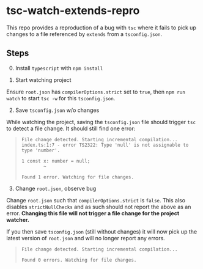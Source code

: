 # tsc-watch-extends-repro

This repo provides a reproduction of a bug with `tsc` where it fails to pick up changes to a file referenced by `extends` from a `tsconfig.json`.

## Steps

0. Install `typescript` with `npm install`

1. Start watching project

Ensure `root.json` has `compilerOptions.strict` set to `true`, then `npm run watch` to start `tsc -w` for this `tsconfig.json`.

2. Save `tsconfig.json` w/o changes

While watching the project, saving the `tsconfig.json` file should trigger `tsc` to detect a file change. It should still find one error:

> ```
> File change detected. Starting incremental compilation...
> index.ts:1:7 - error TS2322: Type 'null' is not assignable to type 'number'.
>
> 1 const x: number = null;
>         ~
>
> Found 1 error. Watching for file changes.
> ```

3. Change `root.json`, observe bug

Change `root.json` such that `compilerOptions.strict` is `false`. This also disables `strictNullChecks` and as such should not report the above as an error. **Changing this file will not trigger a file change for the project watcher.**

If you then save `tsconfig.json` (still without changes) it will now pick up the latest version of `root.json` and will no longer report any errors.

> ```
> File change detected. Starting incremental compilation...
>
> Found 0 errors. Watching for file changes.
> ```
